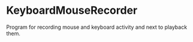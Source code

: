 # KeyboardMouseRecorder
Program for recording mouse and keyboard activity and next to playback them.
